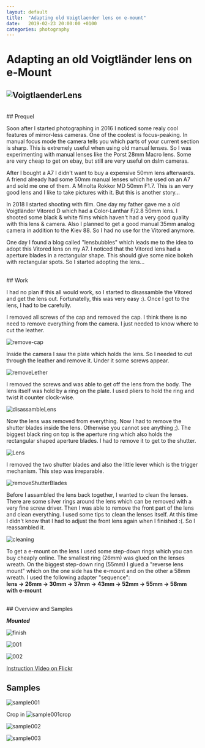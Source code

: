 ```yaml
---
layout: default
title:  "Adapting old Voigtlaender lens on e-mount"
date:   2019-02-23 20:00:00 +0100
categories: photography
---
```


# Adapting an old Voigtländer lens on e-Mount

![VoigtlaenderLens](/img/voigt/lens-macro.jpg)
---

<br>
## Prequel

Soon after I started photographing in 2016 I noticed some realy cool features of mirror-less cameras.
One of the coolest is focus-peaking. In manual focus mode the camera tells you which parts of your current section
is sharp. This is extremely useful when using old manual lenses. So I was experimenting with manual lenses like the Porst 28mm Macro lens.
Some are very cheap to get on ebay, but still are very useful on dslm cameras.

After I bought a A7 I didn't want to buy a expensive 50mm lens afterwards. A friend already had some 50mm 
manual lenses which he used on an A7 and sold me one of them. A Minolta Rokkor MD 50mm F1.7. This is an very good lens and I like 
to take pictures with it. But this is another story...

In 2018 I started shooting with film. One day my father gave me a old Voigtländer Vitored D which had a Color-Lanthar F/2.8 50mm lens. 
I shooted some black & white films which haven't had a very good quality with this lens & camera. Also I planned to get a good manual 35mm 
analog camera in addition to the Kiev 88. So I had no use for the Vitored anymore. 

One day I found a blog called "lensbubbles" which leads me to the idea to adopt this Vitored lens on my A7. I noticed that the Vitored lens
had a aperture blades in a rectangular shape. This should give some nice bokeh with rectangular spots. So I started adopting the lens...

<br>
## Work

I had no plan if this all would work, so I started to disassamble the Vitored and get the lens out. Fortunatelly, this was very easy :). 
Once I got to the lens, I had to be carefully.

I removed all screws of the cap and removed the cap. I think there is no need to remove everything from the camera. I just needed to know
where to cut the leather.

![remove-cap](/img/voigt/001.JPG)

Inside the camera I saw the plate which holds the lens. So I needed to cut through the leather and remove it. Under it some screws appear.

![removeLether](/img/voigt/002.JPG)

I removed the screws and was able to get off the lens from the body. The lens itself was hold by a ring on the plate. I used pliers to hold the ring and 
twist it counter clock-wise.

![disassambleLens](/img/voigt/004.JPG)

Now the lens was removed from everything. Now I had to remove the shutter blades inside the lens. Otherwise you cannot see anything ;). The biggest black 
ring on top is the aperture ring which also holds the rectangular shaped aperture blades. I had to remove it to get to the shutter. 

![Lens](/img/voigt/006.JPG)

I removed the two shutter blades and also the little lever which is the trigger mechanism. This step was irreparable.

![removeShutterBlades](/img/voigt/007.JPG)

Before I assambled the lens back together, I wanted to clean the lenses. There are some silver rings around the lens which can be 
removed with a very fine screw driver. Then I was able to remove the front part of the lens and clean everything. I used some tips to clean
the lenses itself.
At this time I didn't know that I had to adjust the front lens again when I finished :(. So I reassambled it.

![cleaning](/img/voigt/008.JPG)

To get a e-mount on the lens I used some step-down rings which you can buy cheaply online. The smallest ring (26mm) was glued on the lenses wreath.
On the biggest step-down ring (55mm) I glued a "reverse lens mount" which on the one side has the e-mount and on the other a 58mm wreath.
I used the following adapter "sequence": <br>
**lens -> 26mm -> 30mm -> 37mm -> 43mm -> 52mm -> 55mm -> 58mm with e-mount**

<br>
## Overview and Samples

**_Mounted_**

![finish](/img/voigt/finish.JPG)

![001](/img/voigt/overview001.jpg)

![002](/img/voigt/overview002.jpg)

[Instruction Video on Flickr](https://flic.kr/p/269GgbK)


## Samples

![sample001](/img/voigt/sample001.JPG)

Crop in
![sample001crop](/img/voigt/sample001_crop.JPG)

![sample002](/img/voigt/sample002.JPG)

![sample003](/img/voigt/sample003.JPG)
